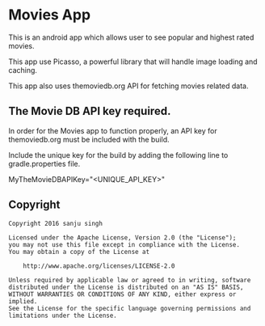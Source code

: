# Movies App
This is an android app which allows user to see popular and highest rated movies.

This app use Picasso, a powerful library that will handle image loading and caching.

This app also uses themoviedb.org API for fetching movies related data.

## The Movie DB API key required.
In order for the Movies app to function properly, an API key for themoviedb.org must be included with the build.

Include the unique key for the build by adding the following line to gradle.properties file.

MyTheMovieDBAPIKey="\<UNIQUE_API_KEY\>"


<h2>Copyright</h2>

    Copyright 2016 sanju singh
    
    Licensed under the Apache License, Version 2.0 (the "License");
    you may not use this file except in compliance with the License.
    You may obtain a copy of the License at
    
        http://www.apache.org/licenses/LICENSE-2.0
    
    Unless required by applicable law or agreed to in writing, software
    distributed under the License is distributed on an "AS IS" BASIS,
    WITHOUT WARRANTIES OR CONDITIONS OF ANY KIND, either express or implied.
    See the License for the specific language governing permissions and
    limitations under the License.
